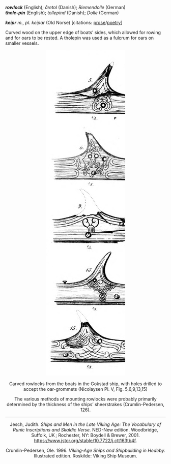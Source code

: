 **_rowlock_** (English); _åretol_ (Danish); _Riemendolle_ (German)  
**_thole-pin_** (English); _tollepind_ (Danish); _Dolle_ (German)

_**keipr** m., pl. keipar_ (Old Norse) [citations: [prose](https://onp.ku.dk/onp/onp.php?o42936)/[poetry](https://lexiconpoeticum.org/m.php?p=lemma&i=44158)]  

Curved wood on the upper edge of boats’ sides, which allowed for rowing and for oars to be rested. A tholepin was used as a fulcrum for oars on smaller vessels. 

<div align="center">
  
  ![rowlocks from Gokstad ship](../images/Rowlocks_Gokstad.png)
  
  Carved rowlocks from the boats in the Gokstad ship, with holes drilled to accept the oar-grommets (Nicolaysen Pl. V, Fig. 5,6,9,13,15)

The various methods of mounting rowlocks were probably primarily determined by the thickness of the ships’ sheerstrakes (Crumlin-Pedersen, 126). 

---
Jesch, Judith. _Ships and Men in the Late Viking Age: The Vocabulary of Runic Inscriptions and Skaldic Verse._ NED-New edition. Woodbridge, Suffolk, UK ; Rochester, NY: 
Boydell & Brewer, 2001. https://www.jstor.org/stable/10.7722/j.ctt163tb4f.

Crumlin-Pedersen, Ole. 1996. _Viking-Age Ships and Shipbuilding in Hedeby._ Illustrated edition. Roskilde: Viking Ship Museum.
